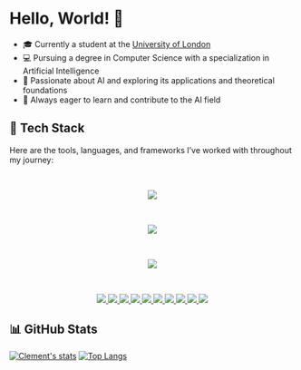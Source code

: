 # Hello, World! 👋
- 🎓 Currently a student at the [University of London](https://www.google.com/url?sa=t&source=web&rct=j&opi=89978449&url=https://www.london.ac.uk/&ved=2ahUKEwiY57KZxouLAxVjyzgGHcIuCf4QFnoECD0QAQ&usg=AOvVaw1s0efWDfN-PAIQHaNZu4B_)
- 💻 Pursuing a degree in Computer Science with a specialization in Artificial Intelligence
- 🤖 Passionate about AI and exploring its applications and theoretical foundations
- 🌟 Always eager to learn and contribute to the AI field

## 🚀 Tech Stack

Here are the tools, languages, and frameworks I’ve worked with throughout my journey:

<br>

<p align="center">
  <a href="https://skillicons.dev">
    <img src="https://skillicons.dev/icons?i=python,js,java,c,cpp,swift,ts" />
  </a>
</p>

<br>

<p align="center">
  <a href="https://skillicons.dev">
    <img src="https://skillicons.dev/icons?i=react,django,vue,nextjs,tailwind,bootstrap,tensorflow" />
  </a>
</p>

<br>

<p align="center">
  <a href="https://skillicons.dev">
    <img src="https://skillicons.dev/icons?i=git,docker,github,gitlab,vscode,linux,bash" />
  </a>
</p>

<br>

<p align="center">
  <a href="https://keras.io/">
    <img src="https://img.shields.io/badge/Keras-%23D00000.svg?style=for-the-badge&logo=Keras&logoColor=white" />
  </a>
  <a href="https://matplotlib.org/">
    <img src="https://img.shields.io/badge/Matplotlib-%23ffffff.svg?style=for-the-badge&logo=Matplotlib&logoColor=black" />
  </a>
  <a href="https://mlflow.org/">
    <img src="https://img.shields.io/badge/mlflow-%23d9ead3.svg?style=for-the-badge&logo=numpy&logoColor=blue" />
  </a>
  <a href="https://numpy.org/">
    <img src="https://img.shields.io/badge/numpy-%23013243.svg?style=for-the-badge&logo=numpy&logoColor=white" />
  </a>
  <a href="https://pandas.pydata.org/">
    <img src="https://img.shields.io/badge/pandas-%23150458.svg?style=for-the-badge&logo=pandas&logoColor=white" />
  </a>
  <a href="https://plotly.com/">
    <img src="https://img.shields.io/badge/Plotly-%233F4F75.svg?style=for-the-badge&logo=plotly&logoColor=white" />
  </a>
  <a href="https://scikit-learn.org/">
    <img src="https://img.shields.io/badge/scikit--learn-%23F7931E.svg?style=for-the-badge&logo=scikit-learn&logoColor=white" />
  </a>
  <a href="https://scipy.org/">
    <img src="https://img.shields.io/badge/SciPy-%230C55A5.svg?style=for-the-badge&logo=scipy&logoColor=white" />
  </a>
  <a href="https://www.tensorflow.org/">
    <img src="https://img.shields.io/badge/TensorFlow-%23FF6F00.svg?style=for-the-badge&logo=TensorFlow&logoColor=white" />
  </a>
  <a href="https://www.tensorflow.org/">
    <img src="https://img.shields.io/badge/jupyter-%23FA0F00.svg?style=for-the-badge&logo=jupyter&logoColor=white)" />
  </a>
</p>


## 📊 GitHub Stats
[![Clement's stats](https://github-readme-stats.vercel.app/api?username=Ckodrad)](https://github.com/Ckodrad/github-readme-stats)
[![Top Langs](https://github-readme-stats.vercel.app/api/top-langs/?username=Ckodrad)](https://github.com/anuraghazra/github-readme-stats)

